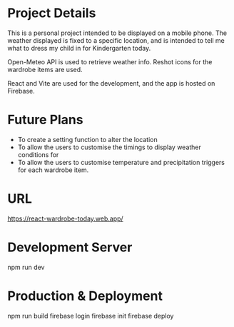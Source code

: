 # Project Details

This is a personal project intended to be displayed on a mobile phone.
The weather displayed is fixed to a specific location, and is intended to tell me what to dress my child in for Kindergarten today.

Open-Meteo API is used to retrieve weather info. Reshot icons for the wardrobe items are used.

React and Vite are used for the development, and the app is hosted on Firebase.

# Future Plans

- To create a setting function to alter the location
- To allow the users to customise the timings to display weather conditions for
- To allow the users to customise temperature and precipitation triggers for each wardrobe item.

# URL

https://react-wardrobe-today.web.app/


# Development Server

npm run dev


# Production & Deployment

npm run build
firebase login
firebase init
firebase deploy
